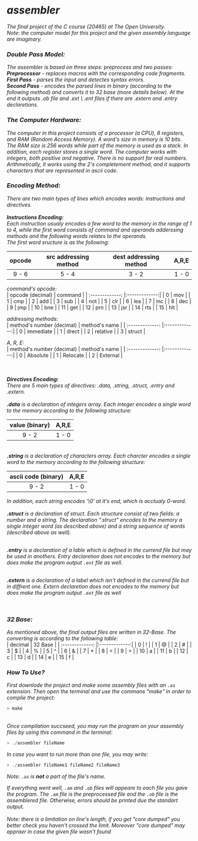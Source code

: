 # *assembler*

*The final project of the C course (20465) at The Open University.<br />
Note: the computer model for this project and the given assembly language are imaginary.*

### *Double Pass Model:*
*The assembler is based on three steps: preprocess and two passes: <br />
**Preprocessor** - replaces macros with the corresponding code fragments. <br />
**First Pass** - parses the input and detectes syntax errors. <br />
**Second Pass** - encodes the parsed lines in binary (according to the following method) and converts it to 32 base (more details below). At the end it outputs .ob file and .ext \ .ent files if there are .extern and .entry declaretions.* 

### *The Computer Hardware:*
*The computer in this project consists of a processor (a CPU), 8 registers, and RAM (Random Access Memory).
A word's size in memory is 10 bits. The RAM size is 256 words while part of the memory is used as a stack. In addition, each register stores a single word.
The computer works with integers, both positive and negative. There is no support for real numbers. Arithmetically, it works using the 2's completement method, and it supports characters that are represented in ascii code.*


### *Encoding Method:*
*There are two main types of lines which encodes words: instructions and directives. <br /> <br />
**Instructions Encoding:** <br />
Each instruction usualy encodes a few word to the memory in the range of 1 to 4, while the first word consists of command and operands adderssing methods and the following words relates to the operands. <br />
The first word sructure is as the following:*

| opcode        | src addressing method | dest addressing method | A,R,E  |
| :-------------: |:-------------:|:-------------:| -----:|
| 9 - 6 | 5 - 4 | 3 - 2  | 1 - 0 |

*command's opcode: <br />*
| opcode (decimal)        | command |
| :-------------: |:-------------:|
| 0        | mov |
| 1        | cmp |
| 2        | add |
| 3        | sub |
| 4        | not |
| 5        | clr |
| 6        | lea |
| 7        | inc |
| 8        | dec |
| 9        | jmp |
| 10       | bne |
| 11       | get |
| 12       | prn |
| 13       | jsr |
| 14       | rts |
| 15       | hlt |

*addressing methods: <br />*
| method's number (decimal)        | method's name |
| :-------------: |:-------------:|
| 0        | immediate |
| 1        | drect |
| 2        | relative |
| 3        | struct |

*A, R, E: <br />*
| method's number (decimal)        | method's name |
| :-------------: |:-------------:|
| 0        | Absolute |
| 1        | Relocate |
| 2        | External |

*<br /> <br />
 **Directives Encoding:** <br /> 
 There are 5 main types of directives: .data, .string, .struct, .entry and .extern. <br /> <br />
 **.data** is a declaration of integers array. Each integer encodes a single word to the memory according to the following structure: <br />*
 
 | value (binary) | A,R,E |
| :-------------: |:-------------:|
| 9 - 2 | 1 - 0 |

*<br />
**.string** is a declaration of characters array. Each charcter encodes a single word to the memory according to the following structure: <br />*
 
 | ascii code (binary) | A,R,E |
| :-------------: |:-------------:|
| 9 - 2 | 1 - 0 |

*In addition, each string encodes '\0' at it's end, which is acctualy 0-word. <br />*
*<br />
**.struct** is a declaration of struct. Each structure consist of two fields: a number and a string. The declaration ".struct" encodes to the memory a single integer word (as described above) and a string sequence of words (described above as well). <br />*

*<br />
**.entry** is a declaration of a lable which is defined in the currend file but may be used in anothers. Entry declaretion does not encodes to the memory but does make the program output `.ent` file as well. <br />*

*<br />
**.extern** is a declaration of a label which isn't defined in the currend file but in diffrent one. Extern declaretion does not encodes to the memory but does make the program output `.ext` file as well <br />*

*<br />*
### *32 Base:*
 
 *As mentioned above, the final output files are written in 32-Base. The converting is according to the following table: <br />*
| decimal       | 32 Base |
| :-------------: |:-------------:|
| 0        | ! |
| 1        | @ |
| 2        | # |
| 3        | $ |
| 4        | % |
| 5        | ^ |
| 6        | & |
| 7        | * |
| 8        | < |
| 9        | > |
| 10       | a |
| 11       | b |
| 12       | c |
| 13       | d |
| 14       | e |
| 15       | f |


### *How To Use?*
*First downlode the project and make some assembly files with an `.as` extension. Then open the terminal and use the commans "make" in order to complie the project:*
```C
> make
```
*<br /> Once compilation succseed, you may run the program on your assembly files by using this command in the terminal:*
```C
> ./assembler fileName
```
*In case you want to run more than one file, you may write:*
```C
> ./assembler fileName1 fileName2 fileName3
```
*Note: `.as` is **not** a part of the file's name.*

*If everything went well, `.am` and `.ob` files will appeare to each file you gave the program. The `.am` file is the preprocessed file and the `.ob` file is the assemblered file. Otherwise, errors should be printed due the standart output. <br />
<br />Note: there is a limitation on line's length, if you get "core dumped" you better check you haven't crossed the limit. Moreover "core dumped" may appraer in case the given file wasn't found*
